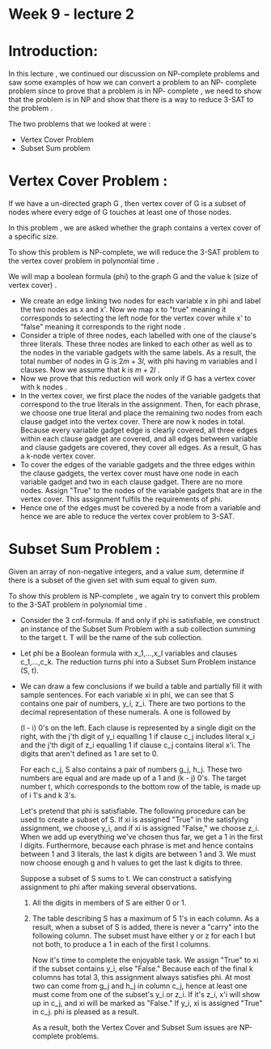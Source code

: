 # Week 9 - lecture 2

# Introduction:

In this lecture , we continued our discussion on NP-complete problems and saw some examples of how we can convert a problem to an NP- complete problem since to prove that a problem is in NP- complete , we need to show that the problem is in NP and show that there is a way to reduce 3-SAT to the problem .

The two problems that we looked at were :

- Vertex Cover Problem
- Subset Sum problem

# Vertex Cover Problem :

If we have a un-directed graph G , then vertex cover of G is a subset of nodes where every edge of G touches at least one of those nodes.

In this problem , we are asked whether the graph contains a vertex cover of a specific size. 

To show this problem is NP-complete, we will reduce the 3-SAT problem to the vertex cover problem in polynomial time . 

We will map a boolean formula (phi) to the graph G and the value k (size of vertex cover) .

- We create an edge linking two nodes for each variable x in phi and label the two nodes as x and x'. Now we map x to "true" meaning it corresponds to selecting the left node for the vertex cover while x' to "false" meaning it corresponds to the right node .
- Consider a triple of three nodes, each labelled with one of the clause's three literals. These three nodes are linked to each other as well as to the nodes in the variable gadgets with the same labels. As a result, the total number of nodes in G is $2m+3l$, with phi having m variables and l clauses. Now we assume that k is $m+2l$ .
- Now we prove that this reduction will work only if G has a vertex cover with k nodes .
- In the vertex cover, we first place the nodes of the variable gadgets that correspond to the true literals in the assignment. Then, for each phrase, we choose one true literal and place the remaining two nodes from each clause gadget into the vertex cover. There are now k nodes in total. Because every variable gadget edge is clearly covered, all three edges within each clause gadget are covered, and all edges between variable and clause gadgets are covered, they cover all edges. As a result, G has a k-node vertex cover.
- To cover the edges of the variable gadgets and the three edges within the clause gadgets, the vertex cover must have one node in each variable gadget and two in each clause gadget. There are no more nodes. Assign "True" to the nodes of the variable gadgets that are in the vertex cover. This assignment fulfils the requirements of phi.
- Hence one of the edges must be covered by a node from a variable and hence we are able to reduce the vertex cover problem to 3-SAT.

# Subset Sum Problem :

Given an array of non-negative integers, and a value *sum*, determine if there is a subset of the given set with sum equal to given *sum*.

To show this problem is NP-complete , we again try to convert this problem to the 3-SAT problem in polynomial time .

- Consider the 3 cnf-formula. If and only if phi is satisfiable, we construct an instance of the Subset Sum Problem with a sub collection summing to the target t. T will be the name of the sub collection.
- Let phi be a Boolean formula with x_1,...,x_l variables and clauses c_1,...,c_k. The reduction turns phi into a Subset Sum Problem instance (S, t).
- We can draw a few conclusions if we build a table and partially fill it with sample sentences. For each variable xi in phi, we can see that S contains one pair of numbers, y_i, z_i. There are two portions to the decimal representation of these numerals. A one is followed by
    
    (l - i) 0's on the left. Each clause is represented by a single digit on the right, with the j'th digit of y_i equalling 1 if clause c_j includes literal x_i and the j'th digit of z_i equalling 1 if clause c_j contains literal x'i. The digits that aren't defined as 1 are set to 0. 
    
    For each c_j, S also contains a pair of numbers g_j, h_j. These two numbers are equal and are made up of a 1 and (k - j) 0's. The target number t, which corresponds to the bottom row of the table, is made up of i 1's and k 3's.
    
    Let's pretend that phi is satisfiable. The following procedure can be used to create a subset of S. If xi is assigned "True" in the satisfying assignment, we choose y_i, and if xi is assigned "False," we choose z_i. When we add up everything we've chosen thus far, we get a 1 in the first l digits. Furthermore, because each phrase is met and hence contains between 1 and 3 literals, the last k digits are between 1 and 3. We must now choose enough g and h values to get the last k digits to three.
    
    Suppose a subset of S sums to t. We can construct a satisfying assignment to phi after making several observations.
    
    1. All the digits in members of S are either 0 or 1.
    2. The table describing S has a maximum of 5 1's in each column. As a result, when a subset of S is added, there is never a "carry" into the following column. The subset must have either y or z for each I but not both, to produce a 1 in each of the first l columns.
        
        
        Now it's time to complete the enjoyable task. We assign "True" to xi if the subset contains y_i, else "False." Because each of the final k columns has total 3, this assignment always satisfies phi. At most two can come from g_j and h_j in column c_j, hence at least one must come from one of the subset's y_i or z_i. If it's z_i, x'i will show up in c_j, and xi will be marked as "False." If y_i, xi is assigned "True" in c_j. phi is pleased as a result.
        
        As a result, both the Vertex Cover and Subset Sum issues are NP-complete problems.
